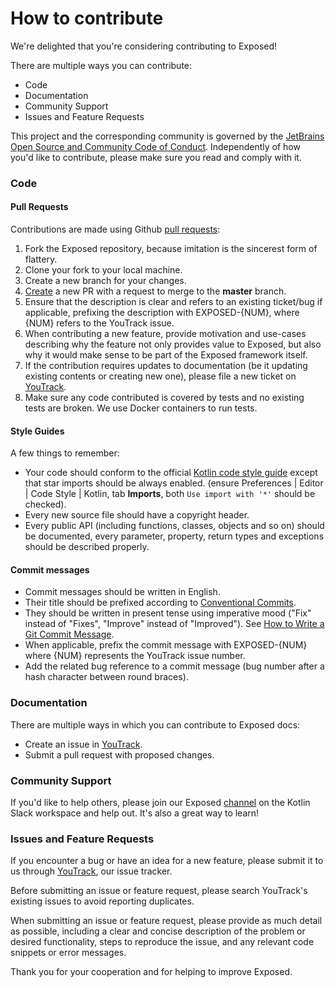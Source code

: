 # How to contribute

We're delighted that you're considering contributing to Exposed!

There are multiple ways you can contribute:

* Code
* Documentation
* Community Support
* Issues and Feature Requests

This project and the corresponding community is governed by
the [JetBrains Open Source and Community Code of Conduct](https://confluence.jetbrains.com/display/ALL/JetBrains+Open+Source+and+Community+Code+of+Conduct).
Independently of how you'd like to contribute, please make sure you read and comply with it.

### Code

#### Pull Requests

Contributions are made using Github [pull requests](https://help.github.com/en/articles/about-pull-requests):

1. Fork the Exposed repository, because imitation is the sincerest form of flattery.
2. Clone your fork to your local machine.
3. Create a new branch for your changes.
4. [Create](https://github.com/JetBrains/Exposed/compare) a new PR with a request to merge to the **master** branch.
5. Ensure that the description is clear and refers to an existing ticket/bug if applicable, prefixing the description with
   EXPOSED-{NUM}, where {NUM} refers to the YouTrack issue.
6. When contributing a new feature, provide motivation and use-cases describing why
   the feature not only provides value to Exposed, but also why it would make sense to be part of the Exposed framework itself.
7. If the contribution requires updates to documentation (be it updating existing contents or creating new one), please
   file a new ticket on [YouTrack](https://youtrack.jetbrains.com/issues/EXPOSED).
8. Make sure any code contributed is covered by tests and no existing tests are broken. We use Docker containers to run tests.

#### Style Guides

A few things to remember:

* Your code should conform to the official [Kotlin code style guide](https://kotlinlang.org/docs/reference/coding-conventions.html)
  except that star imports should be always enabled.
  (ensure Preferences | Editor | Code Style | Kotlin, tab **Imports**, both `Use import with '*'` should be checked).
* Every new source file should have a copyright header.
* Every public API (including functions, classes, objects and so on) should be documented,
  every parameter, property, return types and exceptions should be described properly.

#### Commit messages

* Commit messages should be written in English.
* Their title should be prefixed according to [Conventional Commits](https://www.conventionalcommits.org/en/v1.0.0/#summary).
* They should be written in present tense using imperative mood ("Fix" instead of "Fixes", "Improve" instead of "Improved").
  See [How to Write a Git Commit Message](https://chris.beams.io/posts/git-commit/).
* When applicable, prefix the commit message with EXPOSED-{NUM} where {NUM} represents the YouTrack issue number.
* Add the related bug reference to a commit message (bug number after a hash character between round braces).

### Documentation

There are multiple ways in which you can contribute to Exposed docs:

- Create an issue in [YouTrack](https://youtrack.jetbrains.com/issues/EXPOSED).
- Submit a pull request with proposed changes.

### Community Support

If you'd like to help others, please join our Exposed [channel](https://kotlinlang.slack.com/archives/C0CG7E0A1) on the Kotlin Slack workspace and
help out. It's also a great way to learn!

### Issues and Feature Requests

If you encounter a bug or have an idea for a new feature, please submit it to us through [YouTrack](https://youtrack.jetbrains.com/issues/EXPOSED),
our issue tracker.

Before submitting an issue or feature request, please search YouTrack's existing issues to avoid reporting duplicates.

When submitting an issue or feature request, please provide as much detail as possible, including a clear and concise description of the problem or
desired functionality, steps to reproduce the issue, and any relevant code snippets or error messages.

Thank you for your cooperation and for helping to improve Exposed.
